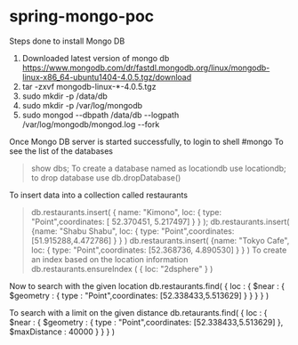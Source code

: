 # spring-mongo-poc

Steps done to install Mongo DB
1. Downloaded latest version of mongo db 
https://www.mongodb.com/dr/fastdl.mongodb.org/linux/mongodb-linux-x86_64-ubuntu1404-4.0.5.tgz/download
2. tar -zxvf mongodb-linux-*-4.0.5.tgz
3. sudo mkdir -p /data/db
4. sudo mkdir -p /var/log/mongodb
5. sudo mongod --dbpath /data/db --logpath /var/log/mongodb/mongod.log --fork

Once Mongo DB server is started successfully, to login to shell 
#mongo
To see the list of the databases
>show dbs;
To create a database named as locationdb
> use locationdb;
 to drop database use 
>db.dropDatabase()

To insert data into a collection called restaurants

>db.restaurants.insert( { name: "Kimono", loc: { type: "Point",coordinates: [ 52.370451, 5.217497] } } );
>db.restaurants.insert( {name: "Shabu Shabu", loc: { type: "Point",coordinates: [51.915288,4.472786] } } ) 
> db.restaurants.insert( {name: "Tokyo Cafe", loc: { type: "Point",coordinates: [52.368736, 4.890530] } } )
To create an index based on the location information 
db.restaurants.ensureIndex ( { loc: "2dsphere" } )

Now to search with the given location 
db.restaurants.find( { loc : { $near : { $geometry : { type : "Point",coordinates: [52.338433,5.513629] } } } } )

To search with a limit on the given distance
db.retaurants.find( { loc : { $near : { $geometry : { type : "Point",coordinates: [52.338433,5.513629] }, $maxDistance : 40000 } } } )
